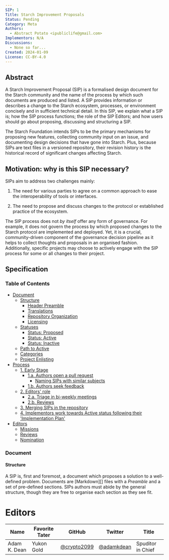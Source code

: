 ```yaml
---
SIP: 1
Title: Starch Improvement Proposals
Status: Pending
Category: Meta
Authors:
  - Abstract Potato <ipubliclife@gmail.com>
Implementors: N/A
Discussions:
  - None so far...
Created: 2024-01-09
License: CC-BY-4.0
---
```


## Abstract

A Starch Improvement Proposal (SIP) is a formalised design document for the Starch community and the name of the process
by which such documents are produced and listed. A SIP provides information or describes a change to the Starch
ecosystem, processes, or environment concisely and in sufficient technical detail. In this SIP, we explain what a SIP
is; how the SIP process functions; the role of the SIP Editors; and how users should go about proposing, discussing and
structuring a SIP.

The Starch Foundation intends SIPs to be the primary mechanisms for proposing new features, collecting community input
on an issue, and documenting design decisions that have gone into Starch. Plus, because SIPs are text files in a
versioned repository, their revision history is the historical record of significant changes affecting Starch.

## Motivation: why is this SIP necessary?

SIPs aim to address two challenges mainly:

1. The need for various parties to agree on a common approach to ease the interoperability of tools or interfaces.

2. The need to propose and discuss changes to the protocol or established practice of the ecosystem.

The SIP process does not _by itself_ offer any form of governance. For example, it does not govern the process by which
proposed changes to the Starch protocol are implemented and deployed. Yet, it is a crucial, community-driven component
of the governance decision pipeline as it helps to collect thoughts and proposals in an organised fashion. Additionally,
specific projects may choose to actively engage with the SIP process for some or all changes to their project.

## Specification

### Table of Contents

- [Document](#document)
    - [Structure](#structure)
        - [Header Preamble](#header-preamble)
        - [Translations](#translations)
        - [Repository Organization](#repository-organization)
        - [Licensing](#licensing)
    - [Statuses](#statuses)
        - [Status: Proposed](#status-proposed)
        - [Status: Active](#status-active)
        - [Status: Inactive](#status-inactive)
    - [Path to Active](#path-to-active)
    - [Categories](#categories)
    - [Project Enlisting](#project-enlisting)
- [Process](#process)
    - [1. Early Stage](#1-early-stages)
        - [1.a. Authors open a pull request](#1a-authors-open-a-pull-request)
            - [Naming SIPs with similar subjects](#naming-SIPs-with-similar-subjects)
        - [1.b. Authors seek feedback](#1b-authors-seek-feedback)
    - [2. Editors' role](#2-editors-role)
        - [2.a. Triage in bi-weekly meetings](#2a-triage-in-bi-weekly-meetings)
        - [2.b. Reviews](#2b-reviews)
    - [3. Merging SIPs in the repository](#3-merging-SIPs-in-the-repository)
    - [4. Implementors work towards Active status following their 'Implementation Plan'](#4-implementors-work-towards-active-status-following-their-implementation-plan)
- [Editors](#editors)
    - [Missions](#missions)
    - [Reviews](#reviews)
    - [Nomination](#nomination)

### Document

#### Structure

A SIP is, first and foremost, a document which proposes a solution to a well-defined problem. Documents are [Markdown][]
files with a _Preamble_ and a set of pre-defined sections. SIPs authors must abide by the general structure, though they
are free to organise each section as they see fit.

# Editors

| Name         | Favorite Tater | GitHub                     | Twitter                                     | Title             |
|--------------|----------------|----------------------------|---------------------------------------------|-------------------|
| Adam K. Dean | Yukon Gold     | [@crypto2099](@crypto2099) | [@adamkdean](https://twitter.com/adamkdean) | Spuditor in Chief |